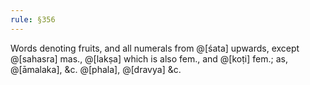 ```yaml
---
rule: §356
---
```


Words denoting fruits, and all numerals from @[śata] upwards, except @[sahasra] mas., @[lakṣa] which is also fem., and @[koṭi] fem.; as, @[āmalaka], &c. @[phala], @[dravya] &c.